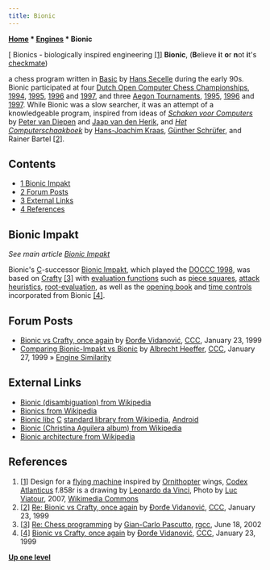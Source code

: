```yaml
---
title: Bionic
---
```

**[Home](Home "Home") * [Engines](Engines "Engines") * Bionic**

\[ Bionics - biologically inspired engineering <a id="cite-note-1" href="#cite-ref-1">[1]</a>
**Bionic**, (**B**elieve **i**t **o**r **n**ot **i**t's [checkmate](Checkmate "Checkmate"))

a chess program written in [Basic](Basic "Basic") by [Hans Secelle](Hans_Secelle "Hans Secelle") during the early 90s. Bionic participated at four [Dutch Open Computer Chess Championships](Dutch_Open_Computer_Chess_Championship "Dutch Open Computer Chess Championship"), [1994](DOCCC_1994 "DOCCC 1994"), [1995](DOCCC_1995 "DOCCC 1995"), [1996](DOCCC_1996 "DOCCC 1996") and [1997](DOCCC_1997 "DOCCC 1997"), and three [Aegon Tournaments](Aegon_Tournaments "Aegon Tournaments"), [1995](Aegon_1995 "Aegon 1995"), [1996](Aegon_1996 "Aegon 1996") and [1997](Aegon_1997 "Aegon 1997").
While Bionic was a slow searcher, it was an attempt of a knowledgeable program, inspired from ideas of *[Schaken voor Computers](Peter_van_Diepen#SchakenvoorComputers "Peter van Diepen")* by [Peter van Diepen](Peter_van_Diepen "Peter van Diepen") and [Jaap van den Herik](Jaap_van_den_Herik "Jaap van den Herik"), and *[Het Computerschaakboek](Hans-Joachim_Kraas#Computerschachbuch "Hans-Joachim Kraas")* by [Hans-Joachim Kraas](Hans-Joachim_Kraas "Hans-Joachim Kraas"), [Günther Schrüfer](G%C3%BCnther_Schr%C3%BCfer "Günther Schrüfer"), and Rainer Bartel <a id="cite-note-2" href="#cite-ref-2">[2]</a>.

## Contents

- [1 Bionic Impakt](#bionic-impakt)
- [2 Forum Posts](#forum-posts)
- [3 External Links](#external-links)
- [4 References](#references)

## Bionic Impakt

*See main article [Bionic Impakt](Bionic_Impakt "Bionic Impakt")*

Bionic's [C](C "C")-successor [Bionic Impakt](Bionic_Impakt "Bionic Impakt"), which played the [DOCCC 1998](DOCCC_1998 "DOCCC 1998"), was based on [Crafty](Crafty "Crafty") <a id="cite-note-3" href="#cite-ref-3">[3]</a> with [evaluation functions](Evaluation_Function "Evaluation Function") such as [piece squares](Piece-Square_Tables "Piece-Square Tables"), [attack heuristics](Attacks "Attacks"), [root-evaluation](Oracle "Oracle"), as well as the [opening book](Opening_Book "Opening Book") and [time controls](Time_Management "Time Management") incorporated from Bionic <a id="cite-note-4" href="#cite-ref-4">[4]</a>.

## Forum Posts

- [Bionic vs Crafty, once again](https://www.stmintz.com/ccc/index.php?id=40574) by [Đorđe Vidanović](%C4%90or%C4%91e_Vidanovi%C4%87 "Đorđe Vidanović"), [CCC](CCC "CCC"), January 23, 1999
- [Comparing Bionic-Impakt vs Bionic](https://www.stmintz.com/ccc/index.php?id=41059) by [Albrecht Heeffer](Albrecht_Heeffer "Albrecht Heeffer"), [CCC](CCC "CCC"), January 27, 1999 » [Engine Similarity](Engine_Similarity "Engine Similarity")

## External Links

- [Bionic (disambiguation) from Wikipedia](https://en.wikipedia.org/wiki/Bionic_%28disambiguation%29)
- [Bionics from Wikipedia](https://en.wikipedia.org/wiki/Bionics)
- [Bionic libc](https://en.wikipedia.org/wiki/Bionic_%28software%29) [C](C "C") [standard library from Wikipedia](https://en.wikipedia.org/wiki/C_standard_library), [Android](Android "Android")
- [Bionic (Christina Aguilera album) from Wikipedia](https://en.wikipedia.org/wiki/Bionic_%28Christina_Aguilera_album%29)
- [Bionic architecture from Wikipedia](https://en.wikipedia.org/wiki/Bionic_architecture)

## References

1. <a id="cite-ref-1" href="#cite-note-1">[1]</a> Design for a [flying machine](https://en.wikipedia.org/wiki/Flying_machine) inspired by [Ornithopter](https://en.wikipedia.org/wiki/Ornithopter) wings, [Codex Atlanticus](https://en.wikipedia.org/wiki/Codex_Atlanticus) f.858r is a drawing by [Leonardo da Vinci](Mathematician#Leonardo "Mathematician"), Photo by [Luc Viatour](https://commons.wikimedia.org/wiki/User:Lviatour), 2007, [Wikimedia Commons](https://en.wikipedia.org/wiki/Wikimedia_Commons)
1. <a id="cite-ref-2" href="#cite-note-2">[2]</a> [Re: Bionic vs Crafty, once again](https://www.stmintz.com/ccc/index.php?id=40582) by [Đorđe Vidanović](%C4%90or%C4%91e_Vidanovi%C4%87 "Đorđe Vidanović"), [CCC](CCC "CCC"), January 23, 1999
1. <a id="cite-ref-3" href="#cite-note-3">[3]</a> [Re: Chess programming](http://groups.google.com/group/rec.games.chess.computer/msg/bb5b443496ea75fd) by [Gian-Carlo Pascutto](Gian-Carlo_Pascutto "Gian-Carlo Pascutto"), [rgcc](Computer_Chess_Forums "Computer Chess Forums"), June 18, 2002
1. <a id="cite-ref-4" href="#cite-note-4">[4]</a> [Bionic vs Crafty, once again](https://www.stmintz.com/ccc/index.php?id=40574) by [Đorđe Vidanović](%C4%90or%C4%91e_Vidanovi%C4%87 "Đorđe Vidanović"), [CCC](CCC "CCC"), January 23, 1999

**[Up one level](Engines "Engines")**

